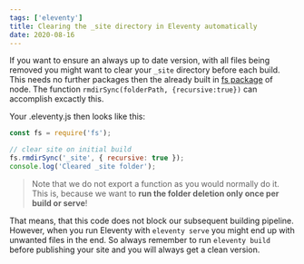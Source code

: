 ```yaml
---
tags: ['eleventy']
title: Clearing the _site directory in Eleventy automatically
date: 2020-08-16
---
```


If you want to ensure an always up to date version, with all files being removed you might want to clear your `_site` directory before each build. This needs no further packages then the already built in [fs package](https://nodejs.org/api/fs.html) of node. The function `rmdirSync(folderPath, {recursive:true})` can accomplish excactly this.

Your .eleventy.js then looks like this:

```javascript
const fs = require('fs');

// clear site on initial build
fs.rmdirSync('_site', { recursive: true });
console.log('Cleared _site folder');
```

> Note that we do not export a function as you would normally do it. This is, because we want to **run the folder deletion only once per build or serve**!

That means, that this code does not block our subsequent building pipeline. However, when you run Eleventy with `eleventy serve` you might end up with unwanted files in the end. So always remember to run `eleventy build` before publishing your site and you will always get a clean version.

